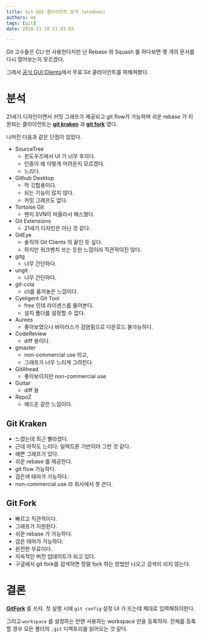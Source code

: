 ```yaml
---
title: Git GUI 클라이언트 분석 (windows)
authors: me
tags: [git]
date: 2018-11-20 21:43:03

---
```


Git 고수들은 CLI 만 사용한다지만
난 Rebase 와 Squash 를 하다보면 몇 개의 문서를 다시 열어보는지 모르겠다.

그래서 [공식 GUI Clients](https://git-scm.com/download/gui/windows)에서 무료 Git 클라이언트를 파해쳐봤다.

# 분석

21세기 디자인이면서 커밋 그래프가 제공되고 git flow가 가능하며 쉬운 rebase 가 지원되는 클라이언트는 **[git kraken](https://www.gitkraken.com/)** 과 **[git fork](https://git-fork.com/)** 였다.

나머진 다음과 같은 단점이 있었다.

- SourceTree
  - 윈도우즈에서 UI 가 너무 후지다.
  - 인증이 왜 이렇게 어려운지 모르겠다.
  - 느리다.
- Github Desktop
  - 딱 깃헙용이다.
  - 되는 기능이 많지 않다.
  - 커밋 그래프도 없다.
- Tortoise Git
  - 왠지 SVN이 떠올라서 패스했다.
- Git Extensions
  - 21세기 디자인은 아닌 것 같다.
- GitEye
  - 솔직히 Git Clients 의 끝인 듯 싶다.
  - 하지만 워크벤치 쓰는 듯한 느낌이라 직관적이진 않다.
- gitg
  - 너무 간단하다.
- ungit
  - 너무 간단하다.
- git-cola
  - cli를 옮겨놓은 느낌이다.
- Cyeligent Git Tool
  - free 인데 라이센스를 물어본다.
  - 설치 폴더를 설정할 수 없다.
- Aurees
  - 좋아보였으나 바이러스가 감염됨으로 다운로드 불가능하다.
- CodeReview
  - diff 용이다.
- gmaster
  - non-commercial use 이고,
  - 그래프가 너무 느리게 그려진다.
- GitAhead
  - 좋아보이지만 non-commercial use
- Guitar
  - diff 용
- RepoZ
  - 애드온 같은 느낌이다.

## Git Kraken

- 느렸는데 최근 빨라졌다.
- 근데 아직도 느리다. 일렉트론 기반이라 그런 것 같다.
- 예쁜 그래프가 있다.
- 쉬운 rebase 를 제공한다.
- git flow 가능하다.
- 검은색 테마가 가능하다.
- non-commercial use 라 회사에서 못 쓴다.

## Git Fork

- 빠르고 직관적이다.
- 그래프가 지원된다.
- 쉬운 rebase 가 가능하다.
- 검은 테마가 가능하다.
- 완전한 무료이다.
- 지속적인 버전 업데이트가 되고 있다.
- 구글에서 git fork를 검색하면 정말 fork 하는 방법만 나오고 검색이 되지 않는다.

# 결론

**[GitFork](https://git-fork.com/)** 를 쓰자.
첫 실행 시에 `git config` 설정 UI 가 뜨는데 제대로 입력해줘야한다.

그리고 `workspace` 를 설정하는 란엔 사용하는 workspace 만을 등록하자.
전체를 등록할 경우 모든 폴더의 `.git` 디렉토리를 읽어오는 것 같다.
